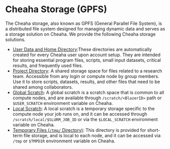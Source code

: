 # Cheaha Storage (GPFS)

The Cheaha storage, also known as GPFS (General Parallel File System), is a distributed file system designed for managing dynamic data and serves as a storage solution on Cheaha. We provide the following Cheaha storage solutions.

- [User Data and Home Directory](./individual_directories.md):These directories are automatically created for every Cheaha user upon account setup. They are intended for storing essential program files, scripts, small input datasets, critical results, and frequently used files.
- [Project Directory](./project_directories.md): A shared storage space for files related to a research team. Accessible from any login or compute node by group members. Use it to store scripts, datasets, results, and other files that need to be shared among collaborators.
- [Global Scratch](./global_scratch.md): A global scratch is a scratch space that is common to all compute nodes, and are available through `/scratch/<BlazerID>` path or `$USER_SCRATCH` environment variable on Cheaha.
- [Local Scratch](./local_scratch.md): A local scratch is a temporary storage specific to the compute node your job runs on, and it can be accessed through `/scratch/local/$SLURM_JOB_ID` or via the `$LOCAL_SCRATCH` environment variable on Cheaha.
- [Temporary Files (`/tmp/` Directory)](./temporary_files.md): This directory is provided for short-term file storage, and is local to each node, and it can be accessed via `/tmp` or `$TMPDIR` environment variable on Cheaha.
